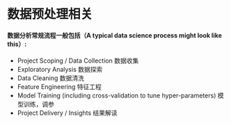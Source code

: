 # 数据预处理相关

#### 数据分析常规流程一般包括（A typical data science process might look like this）:

* Project Scoping / Data Collection  数据收集
* Exploratory Analysis  数据探索
* Data Cleaning  数据清洗 
* Feature Engineering  特征工程
* Model Training \(including cross-validation to tune hyper-parameters\)  模型训练，调参
* Project Delivery / Insights  结果解读

